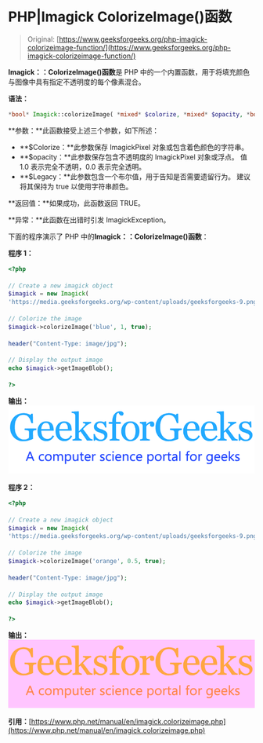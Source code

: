 # PHP|Imagick ColorizeImage()函数

> Original: [https://www.geeksforgeeks.org/php-imagick-colorizeimage-function/](https://www.geeksforgeeks.org/php-imagick-colorizeimage-function/)

**Imagick：：ColorizeImage()函数**是 PHP 中的一个内置函数，用于将填充颜色与图像中具有指定不透明度的每个像素混合。

**语法：**

```php
*bool* Imagick::colorizeImage( *mixed* $colorize, *mixed* $opacity, *bool* $legacy = FALSE )
```

**参数：**此函数接受上述三个参数，如下所述：

*   **$Colorize：**此参数保存 ImagickPixel 对象或包含着色颜色的字符串。
*   **$opacity：**此参数保存包含不透明度的 ImagickPixel 对象或浮点。 值 1.0 表示完全不透明，0.0 表示完全透明。
*   **$Legacy：**此参数包含一个布尔值，用于告知是否需要遗留行为。 建议将其保持为 true 以使用字符串颜色。

**返回值：**如果成功，此函数返回 TRUE。

**异常：**此函数在出错时引发 ImagickException。

下面的程序演示了 PHP 中的**Imagick：：ColorizeImage()函数**：

**程序 1：**

```php
<?php

// Create a new imagick object
$imagick = new Imagick(
'https://media.geeksforgeeks.org/wp-content/uploads/geeksforgeeks-9.png');

// Colorize the image
$imagick->colorizeImage('blue', 1, true);

header("Content-Type: image/jpg");

// Display the output image
echo $imagick->getImageBlob();

?>
```

**输出：**
![](img/d2cdeddf65779f170b39764ad552411f.png)

**程序 2：**

```php
<?php

// Create a new imagick object
$imagick = new Imagick(
'https://media.geeksforgeeks.org/wp-content/uploads/geeksforgeeks-9.png');

// Colorize the image
$imagick->colorizeImage('orange', 0.5, true);

header("Content-Type: image/jpg");

// Display the output image
echo $imagick->getImageBlob();

?>
```

**输出：**
![](img/e214c0bc50254f758145bab0e45460f3.png)

**引用：**[https://www.php.net/manual/en/imagick.colorizeimage.php](https://www.php.net/manual/en/imagick.colorizeimage.php)